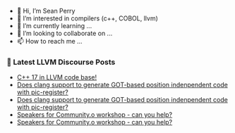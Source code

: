 - 👋 Hi, I’m Sean Perry
- 👀 I’m interested in compilers (c++, COBOL, llvm)
- 🌱 I’m currently learning ...
- 💞️ I’m looking to collaborate on ...
- 📫 How to reach me ...

<!---
s66perry/s66perry is a ✨ special ✨ repository because its `README.md` (this file) appears on your GitHub profile.
You can click the Preview link to take a look at your changes.
--->
### 📕 Latest LLVM Discourse Posts

<!-- DISCOURSE-LLVM:START -->
- [C++ 17 in LLVM code base!](https://discourse.llvm.org/t/c-17-in-llvm-code-base/64120#post_3)
- [Does clang support to generate GOT-based position indenpendent code with pic-register?](https://discourse.llvm.org/t/does-clang-support-to-generate-got-based-position-indenpendent-code-with-pic-register/64129#post_5)
- [Does clang support to generate GOT-based position indenpendent code with pic-register?](https://discourse.llvm.org/t/does-clang-support-to-generate-got-based-position-indenpendent-code-with-pic-register/64129#post_4)
- [Speakers for Community.o workshop - can you help?](https://discourse.llvm.org/t/speakers-for-community-o-workshop-can-you-help/64131#post_2)
- [Speakers for Community.o workshop - can you help?](https://discourse.llvm.org/t/speakers-for-community-o-workshop-can-you-help/64131#post_1)
<!-- DISCOURSE-LLVM:END -->
